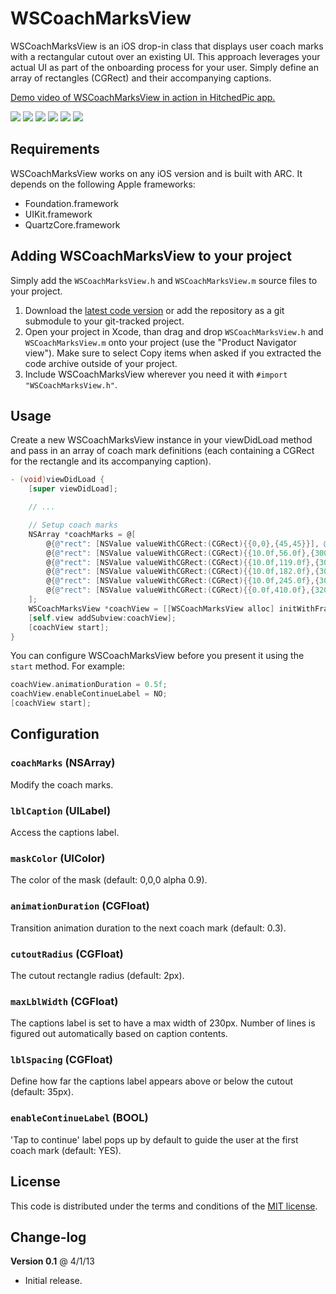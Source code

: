 # WSCoachMarksView

WSCoachMarksView is an iOS drop-in class that displays user coach marks with a rectangular cutout over an existing UI. This approach leverages your actual UI as part of the onboarding process for your user. Simply define an array of rectangles (CGRect) and their accompanying captions.

[Demo video of WSCoachMarksView in action in HitchedPic app.](http://dl.dropbox.com/u/26188/CoachMarks/coachMarks.mov)

[![](http://dl.dropbox.com/u/26188/CoachMarks/coachMarksScreen1_small.png)](http://dl.dropbox.com/u/26188/CoachMarks/coachMarksScreen1.png)
[![](http://dl.dropbox.com/u/26188/CoachMarks/coachMarksScreen2_small.png)](http://dl.dropbox.com/u/26188/CoachMarks/coachMarksScreen2.png)
[![](http://dl.dropbox.com/u/26188/CoachMarks/coachMarksScreen3_small.png)](http://dl.dropbox.com/u/26188/CoachMarks/coachMarksScreen3.png)
[![](http://dl.dropbox.com/u/26188/CoachMarks/coachMarksScreen4_small.png)](http://dl.dropbox.com/u/26188/CoachMarks/coachMarksScreen4.png)
[![](http://dl.dropbox.com/u/26188/CoachMarks/coachMarksScreen5_small.png)](http://dl.dropbox.com/u/26188/CoachMarks/coachMarksScreen5.png)
[![](http://dl.dropbox.com/u/26188/CoachMarks/coachMarksScreen6_small.png)](http://dl.dropbox.com/u/26188/CoachMarks/coachMarksScreen6.png)

## Requirements

WSCoachMarksView works on any iOS version and is built with ARC. It depends on the following Apple frameworks:

* Foundation.framework
* UIKit.framework
* QuartzCore.framework

## Adding WSCoachMarksView to your project

Simply add the `WSCoachMarksView.h` and `WSCoachMarksView.m` source files to your project.

1. Download the [latest code version](https://github.com/workshirt/WSCoachMarksView/archive/master.zip) or add the repository as a git submodule to your git-tracked project.
2. Open your project in Xcode, than drag and drop `WSCoachMarksView.h` and `WSCoachMarksView.m` onto your project (use the "Product Navigator view"). Make sure to select Copy items when asked if you extracted the code archive outside of your project.
3. Include WSCoachMarksView wherever you need it with `#import "WSCoachMarksView.h"`.

## Usage

Create a new WSCoachMarksView instance in your viewDidLoad method and pass in an array of coach mark definitions (each containing a CGRect for the rectangle and its accompanying caption).

```objective-c
- (void)viewDidLoad {
	[super viewDidLoad];

	// ...

	// Setup coach marks
	NSArray *coachMarks = @[
		@{@"rect": [NSValue valueWithCGRect:(CGRect){{0,0},{45,45}}], @"caption": @"Helpful navigation menu"},
		@{@"rect": [NSValue valueWithCGRect:(CGRect){{10.0f,56.0f},{300.0f,56.0f}}], @"caption": @"Document your wedding by taking photos"},
		@{@"rect": [NSValue valueWithCGRect:(CGRect){{10.0f,119.0f},{300.0f,56.0f}}], @"caption": @"Your wedding photo album"},
		@{@"rect": [NSValue valueWithCGRect:(CGRect){{10.0f,182.0f},{300.0f,56.0f}}], @"caption": @"View and manage your friends & family"},
		@{@"rect": [NSValue valueWithCGRect:(CGRect){{10.0f,245.0f},{300.0f,56.0f}}], @"caption": @"Invite friends to get more photos"},
		@{@"rect": [NSValue valueWithCGRect:(CGRect){{0.0f,410.0f},{320.0f,50.0f}}], @"caption": @"Keep your guests informed with your wedding details"}
	];
	WSCoachMarksView *coachView = [[WSCoachMarksView alloc] initWithFrame:self.view.bounds coachMarks:coachMarks];
	[self.view addSubview:coachView];
	[coachView start];
}
```

You can configure WSCoachMarksView before you present it using the `start` method. For example:

```objective-c
coachView.animationDuration = 0.5f;
coachView.enableContinueLabel = NO;
[coachView start];
```

## Configuration

### `coachMarks` (NSArray)

Modify the coach marks.

### `lblCaption` (UILabel)

Access the captions label.

### `maskColor` (UIColor)

The color of the mask (default: 0,0,0 alpha 0.9).

### `animationDuration` (CGFloat)

Transition animation duration to the next coach mark (default: 0.3).

### `cutoutRadius` (CGFloat)

The cutout rectangle radius (default: 2px).

### `maxLblWidth` (CGFloat)

The captions label is set to have a max width of 230px. Number of lines is figured out automatically based on caption contents.

### `lblSpacing` (CGFloat)

Define how far the captions label appears above or below the cutout (default: 35px).

### `enableContinueLabel` (BOOL)

'Tap to continue' label pops up by default to guide the user at the first coach mark (default: YES).

## License

This code is distributed under the terms and conditions of the [MIT license](LICENSE).

## Change-log

**Version 0.1** @ 4/1/13

- Initial release.